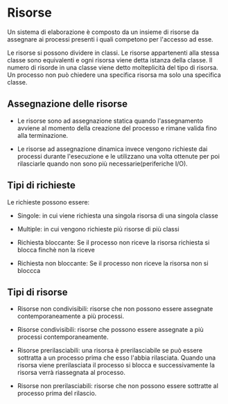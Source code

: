 # Risorse

Un sistema di elaborazione è composto da un insieme di risorse da assegnare ai processi presenti i quali competono per l'accesso ad esse.

Le risorse si possono dividere in classi. Le risorse appartenenti alla stessa classe sono equivalenti e ogni risorsa viene detta istanza della classe. Il numero di risorde in una classe viene detto molteplicità del tipo di risorsa.
Un processo non può chiedere una specifica risorsa ma solo una specifica classe.

## Assegnazione delle risorse

* Le risorse sono ad assegnazione statica quando l'assegnamento avviene al momento della creazione del processo e rimane valida fino alla terminazione.

* Le risorse ad assegnazione dinamica invece vengono richieste dai processi durante l'esecuzione e le utilizzano una volta ottenute per poi rilasciarle quando non sono più necessarie(periferiche I/O).

## Tipi di richieste
Le richieste possono essere:

* Singole: in cui viene richiesta una singola risorsa di una singola classe

* Multiple: in cui vengono richieste più risorse di più classi

* Richiesta bloccante: Se il processo non riceve la risorsa richiesta si blocca finchè non la riceve 

* Richiesta non bloccante: Se il processo non riceve la risorsa non si bloccca 

## Tipi di risorse
* Risorse non condivisibili: risorse che non possono essere assegnate contemporaneamente a più processi.

* Risorse condivisibili: risorse che possono essere assegnate a più processi contemporaneamente.

* Risorse prerilasciabili: una risorsa è prerilasciabile se può essere sottratta a un processo prima che esso l'abbia rilasciata. Quando una risorsa viene prerilasciata il processo si blocca e successivamente la risorsa verrà riassegnata al processo.

* Risorse non prerilasciabili: risorse che non possono essere sottratte al processo prima del rilascio.



